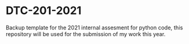 # DTC-201-2021
Backup template for the 2021 internal assesment for python code, this repository will be used for the submission of my work this year.
